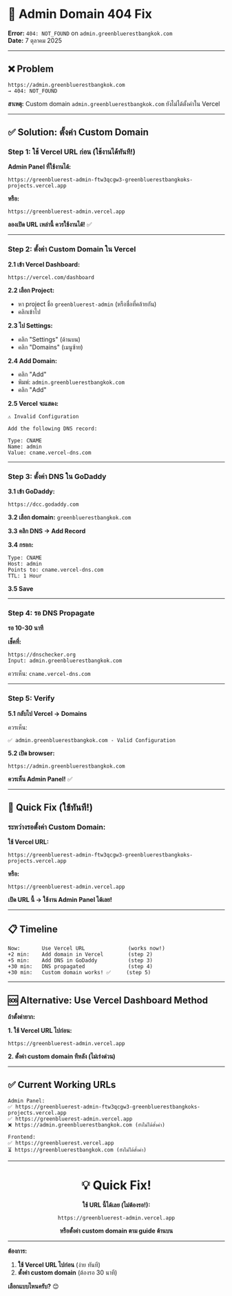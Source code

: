 # 🔧 Admin Domain 404 Fix

**Error:** `404: NOT_FOUND` on `admin.greenbluerestbangkok.com`  
**Date:** 7 ตุลาคม 2025

---

## ❌ Problem

```
https://admin.greenbluerestbangkok.com
→ 404: NOT_FOUND
```

**สาเหตุ:**
Custom domain `admin.greenbluerestbangkok.com` ยังไม่ได้ตั้งค่าใน Vercel

---

## ✅ Solution: ตั้งค่า Custom Domain

### **Step 1: ใช้ Vercel URL ก่อน (ใช้งานได้ทันที!)**

**Admin Panel ที่ใช้งานได้:**
```
https://greenbluerest-admin-ftw3qcgw3-greenbluerestbangkoks-projects.vercel.app
```

**หรือ:**
```
https://greenbluerest-admin.vercel.app
```

**ลองเปิด URL เหล่านี้ ควรใช้งานได้!** ✅

---

### **Step 2: ตั้งค่า Custom Domain ใน Vercel**

**2.1 เข้า Vercel Dashboard:**
```
https://vercel.com/dashboard
```

**2.2 เลือก Project:**
- หา project ชื่อ `greenbluerest-admin` (หรือชื่อที่คล้ายกัน)
- คลิกเข้าไป

**2.3 ไป Settings:**
- คลิก "Settings" (ด้านบน)
- คลิก "Domains" (เมนูซ้าย)

**2.4 Add Domain:**
- คลิก "Add"
- พิมพ์: `admin.greenbluerestbangkok.com`
- คลิก "Add"

**2.5 Vercel จะแสดง:**
```
⚠️ Invalid Configuration

Add the following DNS record:

Type: CNAME
Name: admin
Value: cname.vercel-dns.com
```

---

### **Step 3: ตั้งค่า DNS ใน GoDaddy**

**3.1 เข้า GoDaddy:**
```
https://dcc.godaddy.com
```

**3.2 เลือก domain:**
`greenbluerestbangkok.com`

**3.3 คลิก DNS → Add Record**

**3.4 กรอก:**
```
Type: CNAME
Host: admin
Points to: cname.vercel-dns.com
TTL: 1 Hour
```

**3.5 Save**

---

### **Step 4: รอ DNS Propagate**

**รอ 10-30 นาที**

**เช็คที่:**
```
https://dnschecker.org
Input: admin.greenbluerestbangkok.com
```

ควรเห็น: `cname.vercel-dns.com`

---

### **Step 5: Verify**

**5.1 กลับไป Vercel → Domains**

ควรเห็น:
```
✅ admin.greenbluerestbangkok.com - Valid Configuration
```

**5.2 เปิด browser:**
```
https://admin.greenbluerestbangkok.com
```

**ควรเห็น Admin Panel!** ✅

---

## 🎯 Quick Fix (ใช้ทันที!)

### **ระหว่างรอตั้งค่า Custom Domain:**

**ใช้ Vercel URL:**
```
https://greenbluerest-admin-ftw3qcgw3-greenbluerestbangkoks-projects.vercel.app
```

**หรือ:**
```
https://greenbluerest-admin.vercel.app
```

**เปิด URL นี้ → ใช้งาน Admin Panel ได้เลย!**

---

## 📋 Timeline

```
Now:       Use Vercel URL              (works now!)
+2 min:    Add domain in Vercel        (step 2)
+5 min:    Add DNS in GoDaddy          (step 3)
+30 min:   DNS propagated              (step 4)
+30 min:   Custom domain works! ✅     (step 5)
```

---

## 🆘 Alternative: Use Vercel Dashboard Method

**ถ้าตั้งค่ายาก:**

**1. ใช้ Vercel URL ไปก่อน:**
```
https://greenbluerest-admin.vercel.app
```

**2. ตั้งค่า custom domain ทีหลัง (ไม่เร่งด่วน)**

---

## ✅ Current Working URLs

```
Admin Panel:
✅ https://greenbluerest-admin-ftw3qcgw3-greenbluerestbangkoks-projects.vercel.app
✅ https://greenbluerest-admin.vercel.app
❌ https://admin.greenbluerestbangkok.com (ยังไม่ได้ตั้งค่า)

Frontend:
✅ https://greenbluerest.vercel.app
⏳ https://greenbluerestbangkok.com (ยังไม่ได้ตั้งค่า)
```

---

<div align="center">

# 💡 **Quick Fix!**

**ใช้ URL นี้ได้เลย (ไม่ต้องรอ!):**

```
https://greenbluerest-admin.vercel.app
```

**หรือตั้งค่า custom domain ตาม guide ด้านบน**

</div>

---

**ต้องการ:**
1. **ใช้ Vercel URL ไปก่อน** (ง่าย ทันที)
2. **ตั้งค่า custom domain** (ต้องรอ 30 นาที)

**เลือกแบบไหนครับ?** 😊
